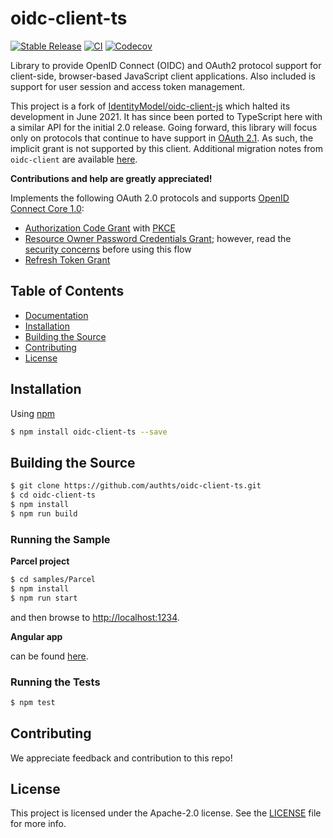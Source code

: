 # oidc-client-ts

[![Stable Release](https://img.shields.io/npm/v/oidc-client-ts.svg)](https://npm.im/oidc-client-ts)
[![CI](https://github.com/authts/oidc-client-ts/actions/workflows/ci.yml/badge.svg)](https://github.com/authts/oidc-client-ts/actions/workflows/ci.yml)
[![Codecov](https://img.shields.io/codecov/c/github/authts/oidc-client-ts)](https://app.codecov.io/gh/authts/oidc-client-ts)

Library to provide OpenID Connect (OIDC) and OAuth2 protocol support for
client-side, browser-based JavaScript client applications. Also included is
support for user session and access token management.

This project is a fork of
[IdentityModel/oidc-client-js](https://github.com/IdentityModel/oidc-client-js)
which halted its development in June 2021. It has since been ported to
TypeScript here with a similar API for the initial 2.0 release. Going forward,
this library will focus only on protocols that continue to have support in
[OAuth 2.1](https://oauth.net/2.1/). As such, the implicit grant is not
supported by this client. Additional migration notes from `oidc-client` are
available [here](docs/migration.md).

**Contributions and help are greatly appreciated!**

Implements the following OAuth 2.0 protocols and supports
[OpenID Connect Core 1.0](https://openid.net/specs/openid-connect-core-1_0.html):

- [Authorization Code Grant](https://oauth.net/2/grant-types/authorization-code/)
  with [PKCE](https://oauth.net/2/pkce/)
- [Resource Owner Password Credentials Grant](https://www.rfc-editor.org/rfc/rfc6749#section-1.3.3); however, read the [security concerns](docs/ropc.md) before using this flow
- [Refresh Token Grant](https://oauth.net/2/grant-types/refresh-token/)

## Table of Contents

- [Documentation](https://authts.github.io/oidc-client-ts/)
- [Installation](#installation)
- [Building the Source](#building-the-source)
- [Contributing](#contributing)
- [License](#license)

## Installation

Using [npm](https://npmjs.org/)

```sh
$ npm install oidc-client-ts --save
```

## Building the Source

```sh
$ git clone https://github.com/authts/oidc-client-ts.git
$ cd oidc-client-ts
$ npm install
$ npm run build
```

### Running the Sample

**Parcel project**

```sh
$ cd samples/Parcel
$ npm install
$ npm run start
```

and then browse to [http://localhost:1234](http://localhost:1234).

**Angular app**

can be found [here](https://github.com/authts/sample-angular-oidc-client-ts).

### Running the Tests

```sh
$ npm test
```

## Contributing

We appreciate feedback and contribution to this repo!

## License

This project is licensed under the Apache-2.0 license. See the
[LICENSE](https://github.com/authts/oidc-client-ts/blob/main/LICENSE) file for
more info.

